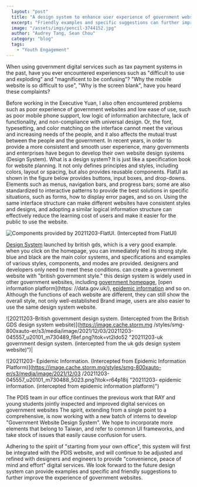 ```yaml
---
  layout: "post"
  title: "A design system to enhance user experience of government websites"
  excerpt: "Friendly examples and specific suggestions can further improve the experience of government websites."
  image: "/assets/imgs/pencil-3744152.jpg"
  author: "Audrey Tang, Sean Chou"
  category: "blog"
  tags: 
    - "Youth Engagement"
---
```


When using government digital services such as tax payment systems in the past, have you ever encountered experiences such as "difficult to use and exploding" and "magnificent to be confusing"? "Why the mobile website is so difficult to use", "Why is the screen blank", have you heard these complaints? 

Before working in the Executive Yuan, I also often encountered problems such as poor experience of government websites and low ease of use, such as poor mobile phone support, low logic of information architecture, lack of functionality, and non-compliance with universal design. Or, the font, typesetting, and color matching on the interface cannot meet the various and increasing needs of the people, and it also affects the mutual trust between the people and the government. 
In recent years, in order to provide a more consistent and smooth user experience, many governments and enterprises have begun to develop their own website design systems (Design System). What is a design system? It is just like a specification book for website planning. It not only defines principles and styles, including colors, layout or spacing, but also provides reusable components. FlatUI as shown in the figure below provides buttons, input boxes, and drop-downs. Elements such as menus, navigation bars, and progress bars; some are also standardized to interactive patterns to provide the best solutions in specific situations, such as forms, how to display error pages, and so on. Using the same interface structure can make different websites have consistent styles and designs, and adopting a similar logical information structure can effectively reduce the learning cost of users and make it easier for the public to use the website. 

![Components provided by 20211203-FlatUI. (Intercepted from FlatUI)](https://image.cache.storm.mg/styles/smg-800xauto-er/s3/media/image/2021/12/03/20211203-045557_u20101_m730487_78ab.png?itok=erfsxwe6 "20211203 -components provided by flatui. (intercepted from flatui)")

[Design System](http://[https://design-system.service.gov.uk/) launched by british gds, which is a very good example. when you click on the homepage, you can immediately feel its strong style. blue and black are the main color systems, and specifications and examples of various styles, components, and modes are provided. designers and developers only need to meet these conditions. can create a government website with "british government style." this design system is widely used in other government websites, including [government homepage](https://www.gov.uk/), [open information platform](https: //data.gov.uk/), [epidemic information](https://coronavirus.data.gov.uk/) and so on. Although the functions of each website are different, they can still show the overall style, not only well-established Brand image, users are also easier to use the same design system website.

![20211203-British government design system. (Intercepted from the British GDS design system website)](https://image.cache.storm.mg /styles/smg-800xauto-er/s3/media/image/2021/12/03/20211203-045557_u20101_m730489_f8ef.png?itok=vt2ldo52 "20211203-uk government design system. (intercepted from the uk gds design system website)")|

![20211203- Epidemic Information. (Intercepted from Epidemic Information Platform)](https://image.cache.storm.mg/styles/smg-800xauto-er/s3/media/image/2021/12/03 /20211203-045557_u20101_m730488_5023.png?itok=r64p18ij "20211203- epidemic information. (intercepted from epidemic information platform)")

The PDIS team in our office continues the previous work that RAY and young students jointly inspected and improved digital services on government websites The spirit, extending from a single point to a comprehensive, is now working with a new batch of interns to develop "Government Website Design System". We hope to incorporate more elements that belong to Taiwan, and refer to common UI frameworks, and take stock of issues that easily cause confusion for users. 

Adhering to the spirit of "starting from your own office", this system will first be integrated with the PDIS website, and will continue to be adjusted and refined with designers and engineers to provide "convenience, peace of mind and effort" digital services. We look forward to the future design system can provide examples and specific and friendly suggestions to further improve the experience of government websites. 

